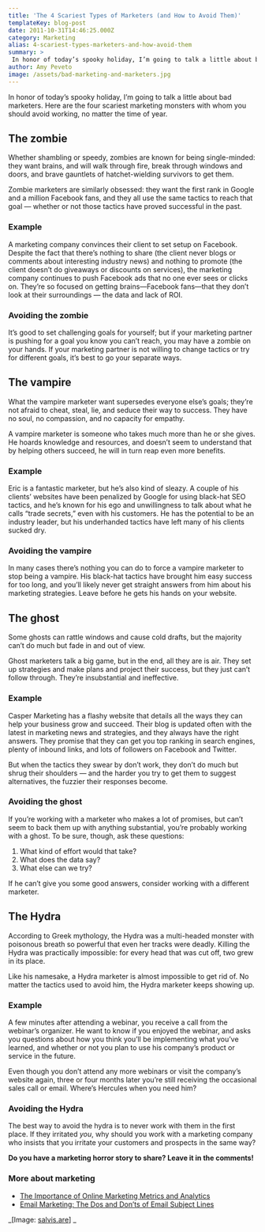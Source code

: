 ```yaml
---
title: 'The 4 Scariest Types of Marketers (and How to Avoid Them)'
templateKey: blog-post
date: 2011-10-31T14:46:25.000Z
category: Marketing
alias: 4-scariest-types-marketers-and-how-avoid-them
summary: > 
 In honor of today’s spooky holiday, I’m going to talk a little about bad marketers. Here are the four scariest marketing monsters with whom you should avoid working, no matter the time of year.
author: Amy Peveto
image: /assets/bad-marketing-and-marketers.jpg
---
```


In honor of today’s spooky holiday, I’m going to talk a little about bad marketers. Here are the four scariest marketing monsters with whom you should avoid working, no matter the time of year.

The zombie
----------

Whether shambling or speedy, zombies are known for being single-minded: they want brains, and will walk through fire, break through windows and doors, and brave gauntlets of hatchet-wielding survivors to get them.

Zombie marketers are similarly obsessed: they want the first rank in Google and a million Facebook fans, and they all use the same tactics to reach that goal — whether or not those tactics have proved successful in the past.

### Example

A marketing company convinces their client to set setup on Facebook. Despite the fact that there’s nothing to share (the client never blogs or comments about interesting industry news) and nothing to promote (the client doesn’t do giveaways or discounts on services), the marketing company continues to push Facebook ads that no one ever sees or clicks on. They’re so focused on getting brains—Facebook fans—that they don’t look at their surroundings — the data and lack of ROI.

### Avoiding the zombie

It’s good to set challenging goals for yourself; but if your marketing partner is pushing for a goal you know you can’t reach, you may have a zombie on your hands. If your marketing partner is not willing to change tactics or try for different goals, it’s best to go your separate ways.

The vampire
-----------

What the vampire marketer want supersedes everyone else’s goals; they’re not afraid to cheat, steal, lie, and seduce their way to success. They have no soul, no compassion, and no capacity for empathy.

A vampire marketer is someone who takes much more than he or she gives. He hoards knowledge and resources, and doesn’t seem to understand that by helping others succeed, he will in turn reap even more benefits.

### Example

Eric is a fantastic marketer, but he’s also kind of sleazy. A couple of his clients’ websites have been penalized by Google for using black-hat SEO tactics, and he’s known for his ego and unwillingness to talk about what he calls “trade secrets,” even with his customers. He has the potential to be an industry leader, but his underhanded tactics have left many of his clients sucked dry.

### Avoiding the vampire

In many cases there’s nothing you can do to force a vampire marketer to stop being a vampire. His black-hat tactics have brought him easy success for too long, and you’ll likely never get straight answers from him about his marketing strategies. Leave before he gets his hands on your website.

The ghost
---------

Some ghosts can rattle windows and cause cold drafts, but the majority can’t do much but fade in and out of view.

Ghost marketers talk a big game, but in the end, all they are is air. They set up strategies and make plans and project their success, but they just can’t follow through. They’re insubstantial and ineffective.

### Example

Casper Marketing has a flashy website that details all the ways they can help your business grow and succeed. Their blog is updated often with the latest in marketing news and strategies, and they always have the right answers. They promise that they can get you top ranking in search engines, plenty of inbound links, and lots of followers on Facebook and Twitter.

But when the tactics they swear by don’t work, they don’t do much but shrug their shoulders — and the harder you try to get them to suggest alternatives, the fuzzier their responses become.

### Avoiding the ghost

If you’re working with a marketer who makes a lot of promises, but can’t seem to back them up with anything substantial, you’re probably working with a ghost. To be sure, though, ask these questions:

1.  What kind of effort would that take?
2.  What does the data say?
3.  What else can we try?

If he can’t give you some good answers, consider working with a different marketer.

The Hydra
---------

According to Greek mythology, the Hydra was a multi-headed monster with poisonous breath so powerful that even her tracks were deadly. Killing the Hydra was practically impossible: for every head that was cut off, two grew in its place.

Like his namesake, a Hydra marketer is almost impossible to get rid of. No matter the tactics used to avoid him, the Hydra marketer keeps showing up.

### Example

A few minutes after attending a webinar, you receive a call from the webinar’s organizer. He want to know if you enjoyed the webinar, and asks you questions about how you think you’ll be implementing what you’ve learned, and whether or not you plan to use his company’s product or service in the future.

Even though you don’t attend any more webinars or visit the company’s website again, three or four months later you’re still receiving the occasional sales call or email. Where’s Hercules when you need him?

### Avoiding the Hydra

The best way to avoid the hydra is to never work with them in the first place. If they irritated _you_, why should you work with a marketing company who insists that you irritate your customers and prospects in the same way?

**Do you have a marketing horror story to share? Leave it in the comments!**

### More about marketing

*   [The Importance of Online Marketing Metrics and Analytics](/insights/importance-online-marketing-metrics-and-analytics)
*   [Email Marketing: The Dos and Don’ts of Email Subject Lines](/insights/email-marketing-dos-and-donts-email-subject-lines)

_\[Image: [salvis.are](http://www.flickr.com/photos/mr_salvis_are/3330230315/)\] _